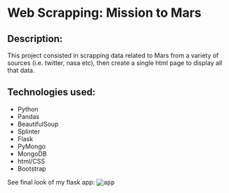 # Web Scrapping: Mission to Mars

## Description:
This project consisted in scrapping data related to Mars from a variety of sources (i.e. twitter, nasa etc), then create a single html page to display all that data.


## Technologies used:
* Python
* Pandas
* BeautifulSoup
* Splinter
* Flask
* PyMongo
* MongoDB
* html/CSS
* Bootstrap 


See final look of my flask app:
<kbd>![app](screenshot_mission_to_mars.png)</kbd>

